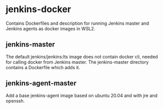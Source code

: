 # jenkins-docker
Contains Dockerfiles and description for running Jenkins master and Jenkins
agents as docker images in WSL2.

## jenkins-master
The default jenkins/jenkins:lts image does not contain docker cli, needed for
calling docker from Jenkins master. The jenkins-master directory contains a
Dockerfile which adds it.

## jenkins-agent-master
Add a base jenkins-agent image based on ubuntu 20.04 and with jre and opsnssh.
